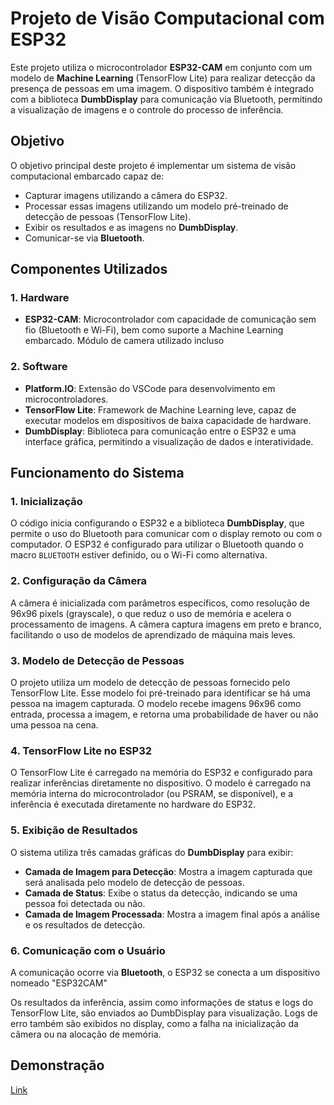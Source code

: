# Projeto de Visão Computacional com ESP32

Este projeto utiliza o microcontrolador **ESP32-CAM** em conjunto com um modelo de **Machine Learning** (TensorFlow Lite) para realizar detecção da presença de pessoas em uma imagem. O dispositivo também é integrado com a biblioteca **DumbDisplay** para comunicação via Bluetooth, permitindo a visualização de imagens e o controle do processo de inferência.

## Objetivo
O objetivo principal deste projeto é implementar um sistema de visão computacional embarcado capaz de:
- Capturar imagens utilizando a câmera do ESP32.
- Processar essas imagens utilizando um modelo pré-treinado de detecção de pessoas (TensorFlow Lite).
- Exibir os resultados e as imagens no **DumbDisplay**.
- Comunicar-se via **Bluetooth**.

## Componentes Utilizados

### 1. **Hardware**
- **ESP32-CAM**: Microcontrolador com capacidade de comunicação sem fio (Bluetooth e Wi-Fi), bem como suporte a Machine Learning embarcado. Módulo de camera utilizado incluso

### 2. **Software**
- **Platform.IO**: Extensão do VSCode para desenvolvimento em microcontroladores.
- **TensorFlow Lite**: Framework de Machine Learning leve, capaz de executar modelos em dispositivos de baixa capacidade de hardware.
- **DumbDisplay**: Biblioteca para comunicação entre o ESP32 e uma interface gráfica, permitindo a visualização de dados e interatividade.

## Funcionamento do Sistema

### 1. **Inicialização**
O código inicia configurando o ESP32 e a biblioteca **DumbDisplay**, que permite o uso do Bluetooth para comunicar com o display remoto ou com o computador. O ESP32 é configurado para utilizar o Bluetooth quando o macro `BLUETOOTH` estiver definido, ou o Wi-Fi como alternativa.

### 2. **Configuração da Câmera**
A câmera é inicializada com parâmetros específicos, como resolução de 96x96 pixels (grayscale), o que reduz o uso de memória e acelera o processamento de imagens. A câmera captura imagens em preto e branco, facilitando o uso de modelos de aprendizado de máquina mais leves.

### 3. **Modelo de Detecção de Pessoas**
O projeto utiliza um modelo de detecção de pessoas fornecido pelo TensorFlow Lite. Esse modelo foi pré-treinado para identificar se há uma pessoa na imagem capturada. O modelo recebe imagens 96x96 como entrada, processa a imagem, e retorna uma probabilidade de haver ou não uma pessoa na cena.

### 4. **TensorFlow Lite no ESP32**
O TensorFlow Lite é carregado na memória do ESP32 e configurado para realizar inferências diretamente no dispositivo. O modelo é carregado na memória interna do microcontrolador (ou PSRAM, se disponível), e a inferência é executada diretamente no hardware do ESP32.

### 5. **Exibição de Resultados**
O sistema utiliza três camadas gráficas do **DumbDisplay** para exibir:
- **Camada de Imagem para Detecção**: Mostra a imagem capturada que será analisada pelo modelo de detecção de pessoas.
- **Camada de Status**: Exibe o status da detecção, indicando se uma pessoa foi detectada ou não.
- **Camada de Imagem Processada**: Mostra a imagem final após a análise e os resultados de detecção.

### 6. **Comunicação com o Usuário**
A comunicação ocorre via **Bluetooth**, o ESP32 se conecta a um dispositivo nomeado "ESP32CAM"

Os resultados da inferência, assim como informações de status e logs do TensorFlow Lite, são enviados ao DumbDisplay para visualização. Logs de erro também são exibidos no display, como a falha na inicialização da câmera ou na alocação de memória.

## Demonstração
[Link](https://youtu.be/5tBclh6SlPM)